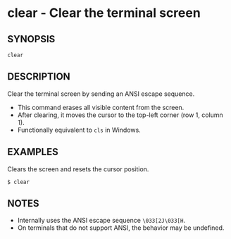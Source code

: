 # clear - Clear the terminal screen

## SYNOPSIS

    clear


## DESCRIPTION

Clear the terminal screen by sending an ANSI escape sequence.

- This command erases all visible content from the screen.
- After clearing, it moves the cursor to the top-left corner (row 1, column 1).
- Functionally equivalent to `cls` in Windows.


## EXAMPLES

Clears the screen and resets the cursor position.

```shell
$ clear
```


## NOTES

- Internally uses the ANSI escape sequence `\033[2J\033[H`.
- On terminals that do not support ANSI, the behavior may be undefined.
